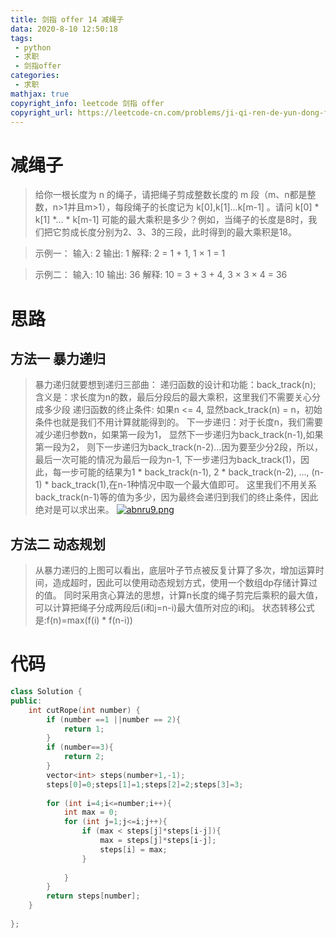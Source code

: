 ```yaml
---
title: 剑指 offer 14 减绳子
data: 2020-8-10 12:50:18
tags:
 - python
 - 求职
 - 剑指offer
categories:
 - 求职
mathjax: true
copyright_info: leetcode 剑指 offer
copyright_url: https://leetcode-cn.com/problems/ji-qi-ren-de-yun-dong-fan-wei-lcof/
---
```

# 减绳子
>给你一根长度为 n 的绳子，请把绳子剪成整数长度的 m 段（m、n都是整数，n>1并且m>1），每段绳子的长度记为 k[0],k[1]...k[m-1] 。请问 k[0] * k[1] *... * k[m-1] 可能的最大乘积是多少？例如，当绳子的长度是8时，我们把它剪成长度分别为2、3、3的三段，此时得到的最大乘积是18。

>示例一：
>输入: 2
输出: 1
解释: 2 = 1 + 1, 1 × 1 = 1

>示例二：
>输入: 10
输出: 36
解释: 10 = 3 + 3 + 4, 3 × 3 × 4 = 36

# 思路
## 方法一 暴力递归
>暴力递归就要想到递归三部曲：
递归函数的设计和功能：back_track(n); 含义是：求长度为n的数，最后分段后的最大乘积，这里我们不需要关心分成多少段
递归函数的终止条件: 如果n <= 4, 显然back_track(n) = n，初始条件也就是我们不用计算就能得到的。
下一步递归：对于长度n，我们需要减少递归参数n，如果第一段为1， 显然下一步递归为back_track(n-1),如果第一段为2， 则下一步递归为back_track(n-2)...因为要至少分2段，所以，最后一次可能的情况为最后一段为n-1, 下一步递归为back_track(1)，因此，每一步可能的结果为1 * back_track(n-1), 2 * back_track(n-2), ..., (n-1) * back_track(1),在n-1种情况中取一个最大值即可。 这里我们不用关系back_track(n-1)等的值为多少，因为最终会递归到我们的终止条件，因此绝对是可以求出来。
[![abnru9.png](https://s1.ax1x.com/2020/08/10/abnru9.png)](https://imgchr.com/i/abnru9)
## 方法二 动态规划
>从暴力递归的上图可以看出，底层叶子节点被反复计算了多次，增加运算时间，造成超时，因此可以使用动态规划方式，使用一个数组dp存储计算过的值。
>同时采用贪心算法的思想，计算n长度的绳子剪完后乘积的最大值，可以计算把绳子分成两段后(i和j=n-i)最大值所对应的i和j。
>状态转移公式是:f(n)=max(f(i) * f(n-i))

# 代码

``` c++
class Solution {
public:
    int cutRope(int number) {
        if (number ==1 ||number == 2){
            return 1;
        }
        if (number==3){
            return 2;
        }
        vector<int> steps(number+1,-1);
        steps[0]=0;steps[1]=1;steps[2]=2;steps[3]=3;
        
        for (int i=4;i<=number;i++){
            int max = 0;
            for (int j=1;j<=i;j++){
                if (max < steps[j]*steps[i-j]){
                    max = steps[j]*steps[i-j];
                    steps[i] = max;
                }
                
            }
        }
        return steps[number];
    }
    
};
```